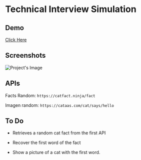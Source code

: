# Technical Interview Simulation

## Demo

<a href='https://02-technical-interview-simulation.vercel.app/'>Click Here</a>

## Screenshots

<img src="https://i.ibb.co/16xqRpt/Screenshot-2023-09-11-235918.png" alt="Project's Image" />

## APIs

 Facts Random: ``` https://catfact.ninja/fact ```

Imagen random: ``` https://cataas.com/cat/says/hello ```

## To Do

* Retrieves a random cat fact from the first API

* Recover the first word of the fact

* Show a picture of a cat with the first word.
